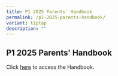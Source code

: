 ```yaml
---
title: P1 2025 Parents' Handbook
permalink: /p1-2025-parents-handbook/
variant: tiptap
description: ""
---
```

<h2>P1 2025 Parents' Handbook</h2>
<p>Click <a href="/files/P1_Parents_Handbook_2025.pdf" rel="noopener noreferrer nofollow" target="_blank">here</a> to
access the Handbook.</p>